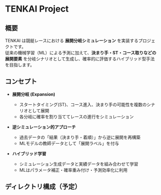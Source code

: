 # TENKAI Project

## 概要
TENKAI は競艇レースにおける **展開分岐シミュレーション** を実装するプロジェクトです。  
従来の機械学習（ML）による予測に加えて、**決まり手・ST・コース取りなどの展開要素** を分岐シナリオとして生成し、確率的に評価するハイブリッド型手法を目指します。

## コンセプト
- **展開分岐 (Expansion)**  
  - スタートタイミング(ST)、コース進入、決まり手の可能性を複数のシナリオとして展開
  - 各分岐に確率を割り当ててレースの進行をシミュレーション

- **逆シミュレーション的アプローチ**  
  - 過去データの「結果（決まり手・着順）」から逆に展開を再構築
  - MLモデルの教師データとして「展開ラベル」を付与

- **ハイブリッド学習**  
  - シミュレーション生成データと実績データを組み合わせて学習
  - MLはパラメータ補正・確率重み付け・予測効率化に利用

## ディレクトリ構成（予定）
